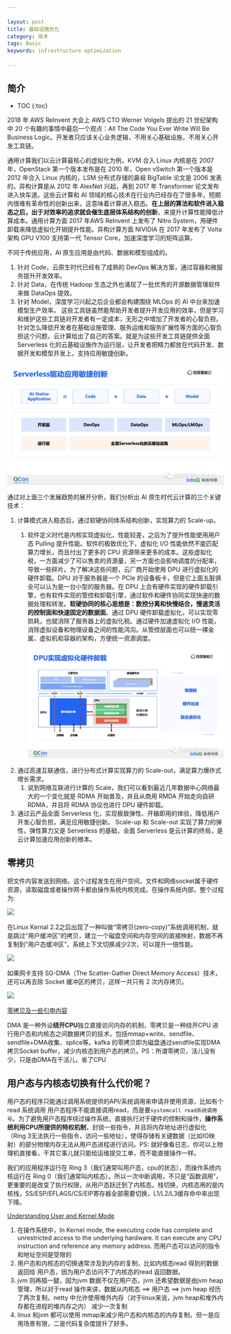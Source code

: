 ```yaml
---

layout: post
title: 基础设施优化
category: 技术
tags: Basic
keywords: infrastructure optimization

---
```


## 简介

* TOC
{:toc}

2018 年 AWS ReInvent 大会上 AWS CTO Werner Volgels 提出的 21 世纪架构中 20 个有趣的事情中最后一个观点：All The Code You Ever Write Will Be Business Logic。开发者只应该关心业务逻辑，不用关心基础设施，不用关心开发工具链。

通用计算我们以云计算最核心的虚拟化为例，KVM 合入 Linux 内核是在 2007 年，OpenStack 第一个版本发布是在 2010 年，Open vSwitch 第一个版本是 2012 年合入 Linux 内核的，LSM 分布式存储的鼻祖 BigTable 论文是 2006 发表的。异构计算是从 2012 年 AlexNet 兴起，再到 2017 年 Transformer 论文发布进入快车道。这些云计算和 AI 领域的核心技术在行业内已经存在了很多年，短期内很难有革命性的创新出来，这意味着计算进入稳态。**在上层的算法和软件进入稳态之后，出于对效率的追求就会催生底层体系结构的创新**，来提升计算性能降低计算成本。通用计算方面 2017 年AWS ReInvent 上发布了 Nitro System，用硬件卸载来降低虚拟化开销提升性能。异构计算方面 NIVIDIA 在 2017 年发布了 Volta 架构 GPU V100 支持第一代 Tensor Core，加速深度学习的矩阵运算。

不同于传统应用，AI 原生应用是由代码、数据和模型组成的。
1. 针对 Code，云原生时代已经有了成熟的 DevOps 解决方案，通过容器和微服务提升开发效率。
2. 针对 Data，在传统 Hadoop 生态之外也涌现了一批优秀的开源数据管理软件来做 DataOps 提效。
3. 针对 Model，深度学习兴起之后企业都会构建围绕 MLOps 的 AI 中台来加速模型生产效率。
这些工具链虽然能帮助开发者提升开发应用的效率，但是学习和维护这些工具链对开发者有一定成本，无形之中增加了开发者的心智负担。针对怎么降低开发者在基础设施管理、服务运维和服务扩展性等方面的心智负担这个问题，云计算给出了自己的答案。就是为这些开发工具链提供全面 Serverless 化的云基础设施作为运行层，让开发者把精力都放在代码开发、数据开发和模型开发上，支持应用敏捷创新。

![](/public/upload/basic/ai_basic.jpg)

通过对上面三个发展趋势的展开分析，我们分析出 AI 原生时代云计算的三个关键技术：
1. 计算模式进入稳态后，通过软硬协同体系结构创新，实现算力的 Scale-up。
    1. 软件定义时代是内核实现虚拟化，性能较差，之后为了提升性能使用用户态 Pulling 提升性能。软件的极致优化下，虚拟化 I/O 性能依然不能匹配算力增长，而且付出了更多的 CPU 资源带来更多的成本。这些虚拟化税，一方面减少了可以售卖的资源量，另一方面也会影响调度的分配率，导致一些碎片。为了解决这些问题，云厂商开始使用 DPU 进行虚拟化的硬件卸载。DPU 对于服务器是一个 PCIe 的设备板卡，但是它上面五脏俱全可以认为是一台小型的服务器。在 DPU 上会有硬件实现的硬件卸载引擎，也有软件实现的管控和卸载引擎，通过软件和硬件协同实现快速的数据处理和转发。**软硬协同的核心思想是：数控分离和快慢结合，慢速灵活的控制面和快速固定的数据面**。通过 DPU 硬件卸载虚拟化，可以实现零损耗，也就消除了服务器上的虚拟化税。通过硬件加速虚拟化 I/O 性能，消除虚拟设备和物理设备之间的性能鸿沟。从管控层面也可以统一裸金属、虚拟机和容器的架构，方便统一资源调度。

        ![](/public/upload/basic/dpu.jpg)
2. 通过高速互联通信，进行分布式计算实现算力的 Scale-out，满足算力爆炸式增长需求。
    1. 说到网络互联进行计算的 Scale，我们可以看到最近几年数据中心网络最大的一个变化就是 RDMA 开始普及，并且从商用 RMDA 开始走向自研 RDMA，并且将 RDMA 协议也进行 DPU 硬件卸载。
3. 通过云产品全面 Serverless 化，实现极致弹性、开箱即用的体验，降低用户开发心智负担，满足应用敏捷创新。
Scale-up 和 Scale-out 实现了算力的弹性，弹性算力又是 Serverless 的基础，全面 Serverless 是云计算的终局，是云计算加速应用创新的根本。

## 零拷贝

把文件内容发送到网络。这个过程发生在用户空间，文件和网络socket属于硬件资源，读取磁盘或者操作网卡都由操作系统内核完成。在操作系统内部，整个过程为:

![](/public/upload/basic/copy_file_to_socket.jpg)

在Linux Kernal 2.2之后出现了一种叫做“零拷贝(zero-copy)”系统调用机制，就是跳过“用户缓冲区”的拷贝，建立一个磁盘空间和内存空间的直接映射，数据不再复制到“用户态缓冲区”，系统上下文切换减少2次，可以提升一倍性能。

![](/public/upload/basic/copy_file_to_socket_in_kernel.jpg)

如果网卡支持 SG-DMA（The Scatter-Gather Direct Memory Access）技术，还可以再去除 Socket 缓冲区的拷贝，这样一共只有 2 次内存拷贝。

![](/public/upload/basic/copy_file_to_socket_sg_dma.jpg)

[零拷贝及一些引申内容](https://mp.weixin.qq.com/s/l_MRLyRW8lxvjtsKapT6HA)

DMA 是一种外设**绕开CPU**独立直接访问内存的机制，零拷贝是一种绕开CPU 进行用户态和内核态之间数据拷贝的技术，包括mmap+write、sendfile、sendfile+DMA收集、splice等。kafka 的零拷贝即为磁盘通过sendfile实现DMA 拷贝Socket buffer，减少内核态到用户态的拷贝。PS：所谓零拷贝，活儿没有少，只是由DMA在干活儿，省了CPU

## 用户态与内核态切换有什么代价呢？

用户态的程序只能通过调用系统提供的API/系统调用来申请并使用资源，比如有个read 系统调用 用户态程序不能直接调用read，而是要`systemcall read系统调用号`。为了避免用户态程序绕过操作系统，直接执行对于硬件的控制和操作，**操作系统利用CPU所提供的特权机制**，封锁一些指令，并且将内存地址进行虚拟化（Ring 3无法执行一些指令，访问一些地址），使得存储有关键数据（比如IO映射）的部分物理内存无法从用户态进程进行访问。PS: 就好像看日志，你可以上物理机直接看，干其它事儿就只能给运维提交工单，而不能直接操作一样。

我们的应用程序运行在 Ring 3（我们通常叫用户态，cpu的状态），而操作系统内核运行在 Ring 0（我们通常叫内核态）。所以一次中断调用，不只是“函数调用”，更重要的是改变了执行权限，从用户态跃迁到了内核态。栈切换，内核态用的是内核栈，SS/ESP/EFLAGS/CS/EIP寄存器全部需要切换，L1/L2/L3缓存命中率出现下降。

[Understanding User and Kernel Mode](https://blog.codinghorror.com/understanding-user-and-kernel-mode/)

1. 在操作系统中，In Kernel mode, the executing code has complete and unrestricted access to the underlying hardware. It can execute any CPU instruction and reference any memory address. 而用户态可以访问的指令和地址空间是受限的
2. 用户态和内核态的切换通常涉及到内存的复制，比如内核态read 得到的数据返回给 用户态，因为用户态访问不了内核态的read 返回数据。
3. jvm 则再插一腿，因为jvm 数据不仅在用户态，jvm 还希望数据是由jvm heap管理，所以对于read 操作来讲，数据从内核态 ==> 用户态  ==> jvm heap 经历了两次复制，netty 中允许使用堆外内存（对于linux来说，jvm heap和堆外内存都在进程的堆内存之内） 减少一次复制
4. linux 和jvm 都可以使用 mmap来减少用户态和内核态的内存复制，但一是应用场景有限，二是代码复杂度提升了好多。

